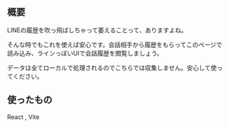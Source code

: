 ## 概要
LINEの履歴を吹っ飛ばしちゃって萎えることって、ありますよね。

そんな時でもこれを使えば安心です。会話相手から履歴をもらってこのページで読み込み、ラインっぽいUIで会話履歴を閲覧しましょう。

データは全てローカルで処理されるのでこちらでは収集しません。安心して使ってください。

## 使ったもの
React , Vite